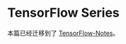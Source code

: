 # TensorFlow Series

本篇已经迁移到了 [TensorFlow-Notes](https://github.com/wx-chevalier/TensorFlow-Notes)。
